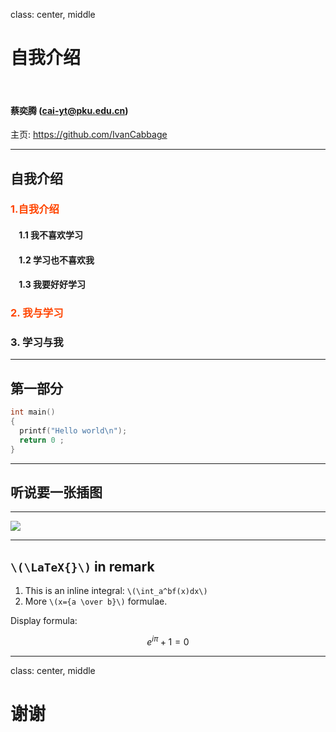 class: center, middle

# 自我介绍

&nbsp;
&nbsp;

#### 蔡奕腾 (cai-yt@pku.edu.cn)  

主页: https://github.com/IvanCabbage

---

## 自我介绍

### <font color="orangered">1.自我介绍</font>

#### &nbsp; &nbsp; 1.1 我不喜欢学习
#### &nbsp; &nbsp; 1.2 学习也不喜欢我
#### &nbsp; &nbsp; 1.3 我要好好学习

### <font color="orangered">2. 我与学习</font>

### 3. 学习与我

---

## 第一部分

```c
int main()
{
  printf("Hello world\n");
  return 0 ;
}
```

---

## 听说要一张插图

**  **

<img src="https://pic3.zhimg.com/50/a128258453eaf8f90d0e241858e580ba_hd.jpg">

---

## `\(\LaTeX{}\)` in remark


1. This is an inline integral: `\(\int_a^bf(x)dx\)`
2. More `\(x={a \over b}\)` formulae.

Display formula:

$$e^{i\pi} + 1 = 0$$

---

class: center, middle

# 谢谢
